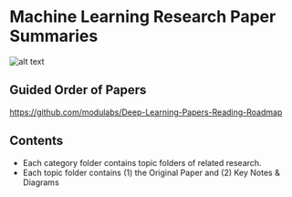 # Machine Learning Research Paper Summaries


![alt text](https://i.ytimg.com/vi/XXGG39bHQi4/maxresdefault.jpg)


## Guided Order of Papers

https://github.com/modulabs/Deep-Learning-Papers-Reading-Roadmap


## Contents

- Each category folder contains topic folders of related research. 
- Each topic folder contains (1) the Original Paper and (2) Key Notes & Diagrams
